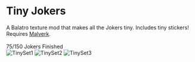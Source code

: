 # Tiny Jokers
A Balatro texture mod that makes all the Jokers tiny. Includes tiny stickers! <br/>
Requires [Malverk](https://github.com/Eremel/Malverk). <br/>
<br/>
75/150 Jokers Finished <br/>
![TinySet1](https://github.com/user-attachments/assets/3dc71af7-9521-4037-9290-edb7ff3bdc35)
![TinySet2](https://github.com/user-attachments/assets/b6d0a7fd-7ebe-4485-9e3e-4f50f418b820)
![TinySet3](https://github.com/user-attachments/assets/e9fc4ee6-e257-4608-8a26-2872f7b15bcb)
